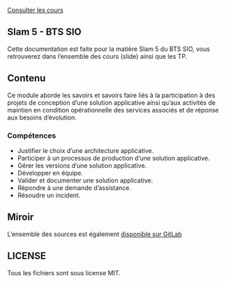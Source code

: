 [Consulter les cours](https://c4software.github.io/bts-sio/)

## Slam 5 - BTS SIO

Cette documentation est faite pour la matière Slam 5 du BTS SIO, vous retrouverez dans l’ensemble des cours (slide) ainsi que les TP.

## Contenu

Ce module aborde les savoirs et savoirs faire liés à la participation à des projets de conception d’une
solution applicative ainsi qu’aux activités de maintien en condition opérationnelle des services associés
et de réponse aux besoins d’évolution.

### Compétences

- Justifier le choix d’une architecture applicative.
- Participer à un processus de production d’une solution applicative.
- Gérer les versions d’une solution applicative.
- Développer en équipe.
- Valider et documenter une solution applicative.
- Répondre à une demande d’assistance.
- Résoudre un incident.

## Miroir

L’ensemble des sources est également [disponible sur GitLab](https://gitlab.com/bts-sio-chevrollier/slam5)

## LICENSE

Tous les fichiers sont sous license MIT.